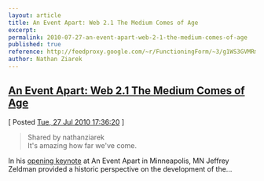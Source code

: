 ```yaml
---
layout: article
title: An Event Apart: Web 2.1 The Medium Comes of Age
excerpt: 
permalink: 2010-07-27-an-event-apart-web-2-1-the-medium-comes-of-age
published: true
reference: http://feedproxy.google.com/~r/FunctioningForm/~3/g1WS3GVMRmc/entry.asp
author: Nathan Ziarek
---
```


## [An Event Apart: Web 2.1 The Medium Comes of Age][0]  
\[ Posted [Tue, 27 Jul 2010 17:36:20][1] \]

> Shared by nathanziarek   
> It's amazing how far we've come.

In his [opening keynote][2] at An Event Apart in Minneapolis, MN Jeffrey Zeldman provided a historic perspective on the development of the...



[0]: http://feedproxy.google.com/~r/FunctioningForm/~3/g1WS3GVMRmc/entry.asp
[1]: http://nathanziarek.tumblr.com/post/867848483
[2]: http://aneventapart.com/2010/minneapolis/